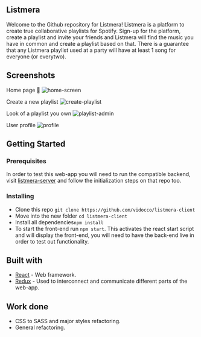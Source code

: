 ## Listmera

Welcome to the Github repository for Listmera! Listmera is a platform to create true collaborative playlists for Spotify. Sign-up for the platform, create a playlist and invite your friends and Listmera will find the music you have in common and create a playlist based on that. There is a guarantee that any Listmera playlist used at a party will have at least 1 song for everyone (or everytwo).

## Screenshots
Home page 🚀
![home-screen](https://i.imgur.com/3iBCPXj.jpg)

Create a new playlist
![create-playlist](https://i.imgur.com/7rTS86w.png)

Look of a playlist you own
![playlist-admin](https://i.imgur.com/eltt3gp.png)

User profile
![profile](https://i.imgur.com/VrNACOI.jpg)

## Getting Started

### Prerequisites

In order to test this web-app you will need to run the compatible backend, visit [listmera-server](https://github.com/vidocco/listmera-server) and follow the initialization steps on that repo too.


### Installing

- Clone this repo `git clone https://github.com/vidocco/listmera-client`
- Move into the new folder `cd listmera-client`
- Install all dependencies`npm install`
- To start the front-end run `npm start`. This activates the react start script and will display the front-end, you will need to have the back-end live in order to test out functionality.


## Built with

- [React](https://reactjs.org/) - Web framework.
- [Redux](https://redux.js.org/) - Used to interconnect and communicate different parts of the web-app.


## Work done
- CSS to SASS and major styles refactoring.
- General refactoring.
